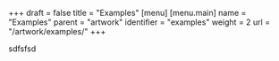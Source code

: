 +++
draft = false
title = "Examples"
[menu]
  [menu.main]
    name = "Examples"
    parent = "artwork"
    identifier = "examples"
    weight = 2
    url = "/artwork/examples/"
+++

sdfsfsd